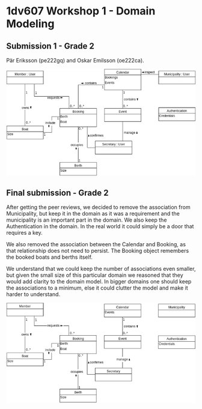 # 1dv607 Workshop 1 - Domain Modeling

## Submission 1 - Grade 2

Pär Eriksson (pe222gq) and Oskar Emilsson (oe222ca).

![UML Domain Model - Grade 2](workshop-1-first.png)

## Final submission - Grade 2

After getting the peer reviews, we decided to remove the association from Municipality, but keep it in the domain as it was a requirement and the municipality is an important part in the domain. We also keep the Authentication in the domain. In the real world it could simply be a door that requires a key.

We also removed the association between the Calendar and Booking, as that relationship does not need to persist. The Booking object remembers the booked boats and berths itself.

We understand that we could keep the number of associations even smaller, but given the small size of this particular domain we reasoned that they would add clarity to the domain model. In bigger domains one should keep the associations to a minimum, else it could clutter the model and make it harder to understand.

![UML Domain Model - Grade 2 Final](workshop-1-final.png)
